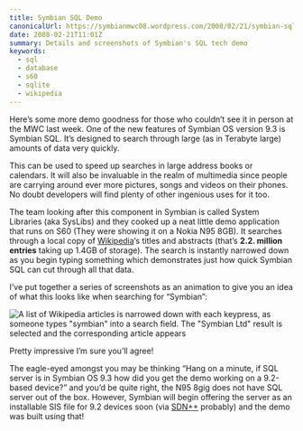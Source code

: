 ```yaml
---
title: Symbian SQL Demo
canonicalUrl: https://symbianmwc08.wordpress.com/2008/02/21/symbian-sql-demo/
date: 2008-02-21T11:01Z
summary: Details and screenshots of Symbian's SQL tech demo
keywords:
  - sql
  - database
  - s60
  - sqlite
  - wikipedia
---
```

Here’s some more demo goodness for those who couldn’t see it in person at the MWC last week. One of the new features of Symbian OS version 9.3 is Symbian SQL. It’s designed to search through large (as in Terabyte large) amounts of data very quickly.

This can be used to speed up searches in large address books or calendars. It will also be invaluable in the realm of multimedia since people are carrying around ever more pictures, songs and videos on their phones. No doubt developers will find plenty of other ingenious uses for it too.

The team looking after this component in Symbian is called System Libraries (aka SysLibs) and they cooked up a neat little demo application that runs on S60 (They were showing it on a Nokia N95 8GB). It searches through a local copy of [Wikipedia](https://www.wikipedia.org/)‘s titles and abstracts (that’s **2.2. million entries** taking up 1.4GB of storage). The search is instantly narrowed down as you begin typing something which demonstrates just how quick Symbian SQL can cut through all that data.

I’ve put together a series of screenshots as an animation to give you an idea of what this looks like when searching for “Symbian”:

![A list of Wikipedia articles is narrowed down with each keypress, as someone types "symbian" into a search field. The "Symbian Ltd" result is selected and the corresponding article appears](/media/symbian-mwc-2008/sqlite-demo.gif)

Pretty impressive I’m sure you’ll agree!

The eagle-eyed amongst you may be thinking “Hang on a minute, if SQL server is in Symbian OS 9.3 how did you get the demo working on a 9.2-based device?” and you’d be quite right, the N95 8gig does not have SQL server out of the box. However, Symbian will begin offering the server as an installable SIS file for 9.2 devices soon (via [SDN++](https://web.archive.org/web/20081006122133/https://developer.symbian.com/sdnpp/) probably) and the demo was built using that!

